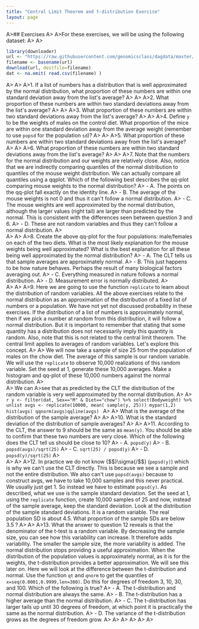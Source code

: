 ```yaml
---
title: "Central Limit Theorem and t-distribution Exercise"
layout: page
---
```



A>## Exercises
A>
A>For these exercises, we will be using the following dataset:
A>
A>
```r
library(downloader) 
url <- "https://raw.githubusercontent.com/genomicsclass/dagdata/master/inst/extdata/mice_pheno.csv"
filename <- basename(url)
download(url, destfile=filename)
dat <- na.omit( read.csv(filename) )
```
A>
A>
A>1. If a list of numbers has a distribution that is well approximated by the normal distribution, what proportion of these numbers are within one standard deviation away from the list's average?
A>
A>
A>2. What proportion of these numbers are within two standard deviations away from the list's average?
A>
A>
A>3. What proportion of these numbers are within two standard deviations away from the list's average?
A>
A>
A>4. Define `y` to be the weights of males on the control diet. What proportion of the mice are within one standard deviation away from the average weight (remember to use `popsd` for the population `sd`)? 
A>
A>
A>5. What proportion of these numbers are within two standard deviations away from the list's average?
A>
A>
A>6. What proportion of these numbers are within two standard deviations away from the list's average?
A>
A>
A>7. Note that the numbers for the normal distribution and our weights are relatively close. Also, notice that we are indirectly comparing quantiles of the normal distribution to quantiles of the mouse weight distribution. We can actually compare all quantiles using a qqplot. Which of the following best describes the qq-plot comparing mouse weights to the normal distribution?
A>    - A. The points on the qq-plot fall exactly on the identity line.
A>    - B. The average of the mouse weights is not 0 and thus it can't follow a normal distribution.
A>    - C. The mouse weights are well approximated by the normal distribution, although the larger values (right tail) are larger than predicted by the normal. This is consistent with the differences seen between question 3 and 6. 
A>    - D. These are not random variables and thus they can't follow a normal distribution.
A>  
A>
A>
A>8. Create the above qq-plot for the four populations: male/females on each of the two diets. What is the most likely explanation for the mouse weights being well approximated? What is the best explanation for all these being well approximated by the normal distribution?
A>    - A. The CLT tells us that sample averages are approximately normal.
A>    - B. This just happens to be how nature behaves. Perhaps the result of many biological factors averaging out.
A>    - C. Everything measured in nature follows a normal distribution.
A>    - D. Measurement error is normally distributed.
A>  
A>
A>
A>9. Here we are going to use the function `replicate` to learn about the distribution of random variables. All the above exercises relate to the normal distribution as an approximation of the distribution of a fixed list of numbers or a population. We have not yet not discussed probability in these exercises. If the distribution of a list of numbers is approximately normal, then if we pick a number at random from this distribution, it will follow a normal distribution. But it is important to remember that stating that some quantity has a distribution does not necessarily imply this quantity is random. Also, note that this is not related to the central limit theorem. The central limit applies to averages of random variables. Let's explore this concept. 
A>
A>    We will now take a sample of size 25 from the population of males on the chow diet. The average of this sample is our random variable. We will use the `replicate` to observe 10,000 realizations of this random variable. Set the seed at 1, generate these 10,000 averages. Make a histogram and qq-plot of these 10,000 numbers against the normal distribution. 
A>    
A>    We can 
A>see that as predicted by the CLT the distribution of the random variable is very well approximated by the normal distribution.
A>
A>    
    ```r
    y <- filter(dat, Sex=="M" & Diet=="chow") %>% select(Bodyweight) %>% unlist
    avgs <- replicate(10000, mean( sample(y, 25)))
    mypar(1,2)
    hist(avgs)
    qqnorm(avgs)qqline(avgs)
    ```
A>
A>    What is the average of the distribution of the sample average?
A>
A>
A>10. What is the standard deviation of the distribution of sample averages?
A>
A>
A>11. According to the CLT, the answer to 9 should be the same as `mean(y)`. You should be able to confirm that these two numbers are very close. Which of the following does the CLT tell us should be close to 10?
A>    - A. `popsd(y)`
A>    - B. `popsd(avgs)/sqrt(25)`
A>    - C. `sqrt(25) / popsd(y)`
A>    - D. `popsd(y)/sqrt(25)`
A>  
A>
A>
A>12. In practice we do not know {$$}\sigma{/$$} (`popsd(y)`) which is why we can't use the CLT directly. This is because we see a sample and not the entire distribution. We also can't use `popsd(avgs)` because to construct avgs, we have to take 10,000 samples and this never practical. We usually just get 1. So instead we have to estimate `popsd(y)`. As described, what we use is the sample standard deviation. Set the seed at 1, using the `replicate` function, create 10,000 samples of 25 and now, instead of the sample average, keep the standard deviation. Look at the distribution of the sample standard deviations. It is a random variable. The real population SD is about 4.5. What proportion of the sample SDs are below 3.5 ?
A>
A>
A>13. What the answer to question 12 reveals is that the denominator of the t-test is a random variable. By decreasing the sample size, you can see how this variability can increase. It therefore adds variability. The smaller the sample size, the more variability is added. The normal distribution stops providing a useful approximation. When the distribution of the population values is approximately normal, as it is for the weights, the t-distribution provides a better approximation. We will see this later on. Here we will look at the difference between the t-distribution and normal. Use the function `qt` and `qnorm` to get the quantiles of `x=seq(0.0001,0.9999,len=300)`. Do this for degrees of freedom 3, 10, 30, and 100. Which of the following is true?
A>    - A. The t-distribution and normal distribution are always the same.
A>    - B. The t-distribution has a higher average than the normal distribution.
A>    - C. The t-distribution has larger tails up until 30 degrees of freedom, at which point it is practically the same as the normal distribution.
A>    - D. The variance of the t-distribution grows as the degrees of freedom grow.
A>
A>
A>
A>
A>
A>
